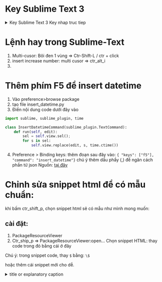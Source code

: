 # Key Sublime Text 3 

<details> 

<summary> Key Sublime Text 3 Key nhap truc tiep</summary>  

```
----- BEGIN LICENSE -----
Member J2TeaM
Single User License
EA7E-1011316
D7DA350E 1B8B0760 972F8B60 F3E64036
B9B4E234 F356F38F 0AD1E3B7 0E9C5FAD
FA0A2ABE 25F65BD8 D51458E5 3923CE80
87428428 79079A01 AA69F319 A1AF29A4
A684C2DC 0B1583D4 19CBD290 217618CD
5653E0A0 BACE3948 BB2EE45E 422D2C87
DD9AF44B 99C49590 D2DBDEE1 75860FD2
8C8BB2AD B2ECE5A4 EFC08AF2 25A9B864
------ END LICENSE ------
```

</details>
	
# Lệnh hay trong Sublime-Text
  1. Multi-cusor: Bôi đen 1 vùng => Ctr-Shift-L / ctr + click
  2. insert increase number: multi cusor => ctr_alt_i
  3. 

# Thêm phím F5 để insert datetime

1. Vào preference>browse package
2. tạo file insert_datetime.py
3. Điền nội dung code dưới đây vào
```python
import sublime, sublime_plugin, time

class InsertDatetimeCommand(sublime_plugin.TextCommand):
    def run(self, edit):
        sel = self.view.sel();
        for s in sel:
            self.view.replace(edit, s, time.ctime())
```
4. Preference > Binding keys: thêm đoạn sau đây vào: `{ "keys": ["f5"], "command": "insert_datetime"}` chú ý thêm dấu phẩy (,) để ngăn cách phần tử json
Nguồn: [tại đây](https://forum.sublimetext.com/t/easiest-way-to-insert-date-time-with-a-single-keypress/4134)


# Chỉnh sửa snippet html để có mẫu chuẩn:
khi bấm ctr_shift_p, chọn snippet html sẽ có mẫu như mình mong muốn:
## cài đặt:
1. PackageResourceViewer
2. Ctr_ship_p => PackageResourceViewer:open...
Chọn snippet HTML: thay code trong đó bằng cái ở đây

Chú ý: trong snippet code, thay `$` bằng: `\$`

hoặc thêm cái snippet mới cho dễ.

<details> 
	<summary>title or explanatory caption</summary>  

```html
<snippet>
	<content><![CDATA[
<?php 
if (isset(\$_POST['type'])) {
    if (isset(\$_POST['short_name'])) {
          if (\$_POST['short_name']==="123"){
              http_response_code(200);
              echo 'Kết quả:'.\$_POST['short_name'];
              echo ', Thành công rồi!!!';
          }else{              
              http_response_code(333);
              echo "Có lỗi rồi nhé ...";
              echo \$_POST['short_name'];
          }   
          die();       
    }
    http_response_code(333);
    echo " Có lỗi rồi ...";
    die();
}
?>
<!-- =============================================================================================== -->
<!DOCTYPE html>
<html lang="en">
  <head>
    <!-- Required meta tags -->
    <meta charset="utf-8">
    <meta name="viewport" content="width=device-width, initial-scale=1, shrink-to-fit=no">
    <title>[AiSolutions.vn]</title>

    <!-- Bootstrap CSS -->
    <link rel="stylesheet" href="https://stackpath.bootstrapcdn.com/bootstrap/4.5.2/css/bootstrap.min.css" integrity="sha384-JcKb8q3iqJ61gNV9KGb8thSsNjpSL0n8PARn9HuZOnIxN0hoP+VmmDGMN5t9UJ0Z" crossorigin="anonymous">
    <!-- 
    <link rel="stylesheet" href="/vendor/1.css" crossorigin="anonymous">
    <script src="/vendor/1.js" crossorigin="anonymous"></script> 
    -->
  </head>
  <body>
      <div data-include="header" id="header"></div>
    <!-- =============================================================================================== -->      
      <div class="container">        
        
          <div class="card text-center">
            <div class="card-body ">
              <div class="row ">
                <div class="col-md-6">
                    <h5 class="card-title">Face ID- Nhận diện khuôn mặt</h5>
                    <a href="#"><img src="https://aisolutions.vn/pro/imgs/01-AI-FaceID.png" width="100%"></a>
                </div>
                <div class="col-md-6">
                    <h5 class="card-title">Phương tiện giao thông</h5>
                    <a href="#"><img src="https://aisolutions.vn/pro/imgs/02-AI-Phuong%20tien.png" width="100%"></a>
                </div>        
              </div>
            </div>
          </div>
          <input  class="form-control" type="text" id="short_name" name="short_name" value="123" placeholder="123 sẽ thành công, cái khác sẽ lỗi"><br> 
          <input type="button" class="btn btn-danger" id="submit" value="Chạy" onclick="fnTA_FUNC()"><br> 
          <span id="input-validate">Waiting for user input...</span>
      </div>

    <!-- =============================================================================================== -->
      <script type="text/javascript">
        function fnTA_FUNC() {
        var short_name=\$('#short_name').val();
        var data   = {  short_name: short_name,
                        type:       'del' ,                      
                   };
            console.log('Đối tượng:' + short_name);
            \$.ajax({
                url: 'index.php', // this is the target
                method: 'post', // method
                data: data, // pass the input value to server
                success: function(response) { // if the http response code is 200
                    \$('#input-validate').css('color', 'green').html(response); 
                    document.getElementById("submit").className = "btn btn-info";  
                    console.log('Response success:');                
                    console.log(response);
                },
                error: function(r) { // if the http response code is other than 200
                    document.getElementById("submit").className = "btn btn-warning"; 
                    \$('#input-validate').css('color', 'red').html(r.responseText);
                    console.log('Response error:');                
                    console.log(r.responseText);
                    
                }
            });
      };
    </script>




    <!-- =============================================================================================== -->
  <div data-include="footer" id="footer"></div> 
  <script>
      async function fetchHtmlAsText(url) { return await (await fetch(url)).text(); }
      async function loadHome() {
          document.getElementById("header").innerHTML = await fetchHtmlAsText("/vendor/header.html");
          document.getElementById("footer").innerHTML = await fetchHtmlAsText("/vendor/footer.html");
      }
      loadHome();
  </script> 
    <!-- Optional JavaScript -->
    <!-- jQuery first, then Popper.js, then Bootstrap JS -->
    <script src="https://code.jquery.com/jquery-3.5.1.min.js" integrity="sha256-9/aliU8dGd2tb6OSsuzixeV4y/faTqgFtohetphbbj0=" crossorigin="anonymous"></script>
    <script src="https://cdn.jsdelivr.net/npm/popper.js@1.16.1/dist/umd/popper.min.js" integrity="sha384-9/reFTGAW83EW2RDu2S0VKaIzap3H66lZH81PoYlFhbGU+6BZp6G7niu735Sk7lN" crossorigin="anonymous"></script>
    <script src="https://stackpath.bootstrapcdn.com/bootstrap/4.5.2/js/bootstrap.min.js" integrity="sha384-B4gt1jrGC7Jh4AgTPSdUtOBvfO8shuf57BaghqFfPlYxofvL8/KUEfYiJOMMV+rV" crossorigin="anonymous"></script>
  </body>
</html>    
  


 
	
]]></content>
	<tabTrigger>html</tabTrigger>
	<scope>text.html &amp; (- meta.tag | punctuation.definition.tag.begin)</scope>
</snippet>

```

 </details>
 

